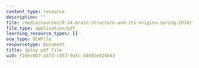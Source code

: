 ```yaml
---
content_type: resource
description: ''
file: /media/courses/9-14-brain-structure-and-its-origins-spring-2014/f28ec0b7a573c4539a5c34495ed24b43_555111.pdf
file_type: application/pdf
learning_resource_types: []
ocw_type: OCWFile
resourcetype: Document
title: 3play pdf file
uid: f28ec0b7-a573-c453-9a5c-34495ed24b43
---
```

